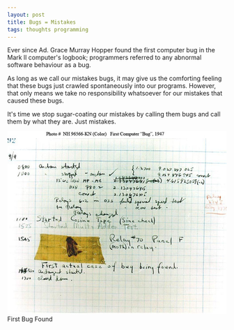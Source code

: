 ```yaml
---
layout: post
title: Bugs = Mistakes
tags: thoughts programming
---
```


Ever since Ad. Grace Murray Hopper found the first computer bug in the Mark ll computer's logbook; programmers referred to any abnormal software behaviour as a bug.

As long as we call our mistakes bugs, it may give us the comforting feeling that these bugs just crawled spontaneously into our programs. However, that only means we take no responsibility whatsoever for our mistakes that caused these bugs. 

It's time we stop sugar-coating our mistakes by calling them bugs and call them by what they are. Just mistakes.

<div class="random centered">
  <a target="_blank" href="/images/random/first_bug.jpg">
    <img src="/images/random/first_bug.jpg" alt="First Bug">
  </a>
  <div class="caption">First Bug Found</div>
</div>